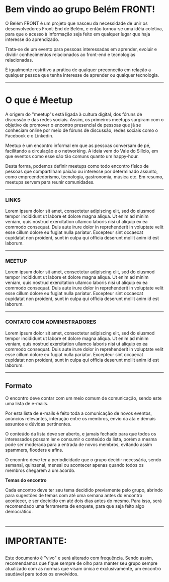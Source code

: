 <h1>Bem vindo ao grupo Belém FRONT! </h1>
<p>O Belém FRONT é um projeto que nasceu da necessidade de unir os desenvolvedores Front-End de Belém, e então tornou-se uma idéia coletiva, para que o acesso à informação seja feito em qualquer lugar que haja interesse do aprendizado. 

Trata-se de um evento para pessoas interessadas em aprender, evoluir e dividir conhecimentos relacionados ao front-end e tecnologias relacionadas. 

É igualmente restritivo a prática de qualquer preconceito em relação a qualquer pessoa que tenha interesse de aprender ou qualquer tecnologia.</p>
<hr>

<h1>O que é Meetup</h1>

 <p> 
  A origem do "meetup"s está ligada à cultura digital, dos fóruns de discussão e das redes sociais. Assim, os primeiros meetups surgiram com o
  objetivo de promover o encontro presencial de pessoas que já se conheciam online por meio de fóruns de discussão, redes sociais como o Facebook e o Linkedin.<br>
  
  
  Meetup é um encontro informal em que as pessoas conversam de pé, facilitando a circulação e o networking. A ideia vem do Vale do Silício, em que eventos como esse são tão comuns quanto um happy-hour.<br>
  
  
  
  Desta forma, podemos definir meetups como todo encontro físico de
  pessoas que compartilham paixão ou interesse por determinado assunto,
  como empreendedorismo, tecnologia, gastronomia, música etc.
  Em resumo, meetups servem para reunir comunidades. 
</p><hr>
<h3>LINKS  </h3>

<p>Lorem ipsum dolor sit amet, consectetur adipiscing elit, sed do eiusmod tempor incididunt ut labore et dolore magna aliqua. Ut enim ad minim veniam, quis nostrud exercitation ullamco laboris nisi ut aliquip ex ea commodo consequat. Duis aute irure dolor in reprehenderit in voluptate velit esse cillum dolore eu fugiat nulla pariatur. Excepteur sint occaecat cupidatat non proident, sunt in culpa qui officia deserunt mollit anim id est laborum.</p>
  <hr>
 <h3> MEETUP </h3>
 
 <p>Lorem ipsum dolor sit amet, consectetur adipiscing elit, sed do eiusmod tempor incididunt ut labore et dolore magna aliqua. Ut enim ad minim veniam, quis nostrud exercitation ullamco laboris nisi ut aliquip ex ea commodo consequat. Duis aute irure dolor in reprehenderit in voluptate velit esse cillum dolore eu fugiat nulla pariatur. Excepteur sint occaecat cupidatat non proident, sunt in culpa qui officia deserunt mollit anim id est laborum.</p>
  <hr>
 <h3> CONTATO COM ADMINISTRADORES</h3>
 
 <p>Lorem ipsum dolor sit amet, consectetur adipiscing elit, sed do eiusmod tempor incididunt ut labore et dolore magna aliqua. Ut enim ad minim veniam, quis nostrud exercitation ullamco laboris nisi ut aliquip ex ea commodo consequat. Duis aute irure dolor in reprehenderit in voluptate velit esse cillum dolore eu fugiat nulla pariatur. Excepteur sint occaecat cupidatat non proident, sunt in culpa qui officia deserunt mollit anim id est laborum.</p>


<hr>

<h2>Formato </h2>
  
  <p>O encontro deve contar com um meio comum de comunicação, sendo este uma lista de e-mails. </p>
  <p>Por esta lista de e-mails é feito toda a comunicação de novos eventos, anúncios relevantes, interação entre os membros, envio da ata e demais assuntos e dúvidas pertinentes.  </p>
<p>O conteúdo da lista deve ser aberto, e jamais fechado para que todos os interessados possam ler e consumir o conteúdo da lista, porém a mesma pode ser moderada para a entrada de novos membros, evitando assim spammers, flooders e afins. </p>
  <p>O encontro deve ter a periodicidade que o grupo decidir necessária, sendo semanal, quinzenal, mensal ou acontecer apenas quando todos os membros chegarem a um acordo.  </p>
  <p><strong>Temas do encontro  </strong></p>
  <p>Cada encontro deve ter seu tema decidido previamente pelo grupo, abrindo para sugestões de temas com até uma semana antes do encontro acontecer, e ser decidido em até dois dias antes do mesmo. Para isso, será recomendado uma ferramenta de enquete, para que seja feito algo democrático.
  <h1>
  </p>
  <hr>
  <p><strong>IMPORTANTE: 
  </h2>
  </strong></p>
  <p>Este documento é "vivo" e será alterado com frequência. Sendo assim, recomendamos que fique sempre de olho para manter seu grupo sempre atualizado com as normas que visam única e exclusivamente, um encontro saudável para todos os envolvidos.</p>

